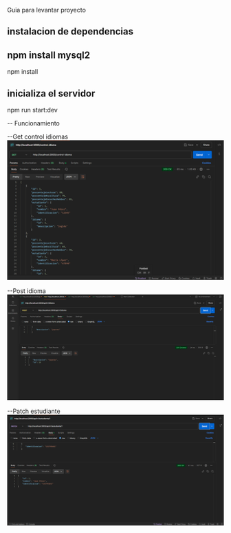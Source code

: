 Guia para levantar proyecto 

## instalacion de dependencias
npm install mysql2
--
npm install 

## inicializa el servidor 
npm run start:dev


-- Funcionamiento

--Get control idiomas
![get control idiomas](evidencia/getControlIdioma.png )

--Post idioma
![post idioma](evidencia/postIdioma.png)

--Patch estudiante
![patch estudiante](evidencia/patchEstudiante.png)